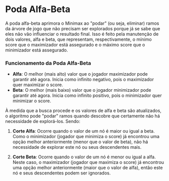 # Poda Alfa-Beta

A poda alfa-beta aprimora o Minimax ao "podar" (ou seja, eliminar) ramos da árvore de jogo que não precisam ser explorados porque já se sabe que eles não vão influenciar o resultado final. Isso é feito pela manutenção de dois valores, alfa e beta, que representam, respectivamente, o mínimo score que o maximizador está assegurado e o máximo score que o minimizador está assegurado.

### Funcionamento da Poda Alfa-Beta

- **Alfa**: O melhor (mais alto) valor que o jogador maximizador pode garantir até agora. Inicia como infinito negativo, pois o maximizador quer maximizar o score.
- **Beta**: O melhor (mais baixo) valor que o jogador minimizador pode garantir até agora. Inicia como infinito positivo, pois o minimizador quer minimizar o score.

À medida que a busca procede e os valores de alfa e beta são atualizados, o algoritmo pode "podar" ramos quando descobre que certamente não há necessidade de explorá-los. Sendo:

1. **Corte Alfa**: Ocorre quando o valor de um nó é maior ou igual a beta. Como o minimizador (jogador que minimiza o score) já encontrou uma opção melhor anteriormente (menor que o valor de beta), não há necessidade de explorar este nó ou seus descendentes mais.
   
2. **Corte Beta**: Ocorre quando o valor de um nó é menor ou igual a alfa. Neste caso, o maximizador (jogador que maximiza o score) já encontrou uma opção melhor anteriormente (maior que o valor de alfa), então este nó e seus descendentes podem ser ignorados.